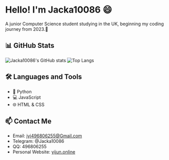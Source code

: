 # Hello! I'm Jacka10086 😄

A junior Computer Science student studying in the UK, beginning my coding journey from 2023.🚀

## 📊 GitHub Stats

![Jacka10086's GitHub stats](https://github-readme-stats.vercel.app/api?username=Jacka10086&show_icons=true&theme=radical)
![Top Langs](https://github-readme-stats.vercel.app/api/top-langs/?username=Jacka10086&layout=compact)

## 🛠️ Languages and Tools

- 🐍 Python
- 💻 JavaScript
- 🌐 HTML & CSS

## 📫 Contact Me

- Email: jyj496806255@Gmail.com
- Telegram: @Jacka10086
- QQ: 496806255
- Personal Website: [yijun.online](http://yijun.online)
